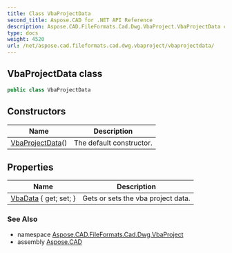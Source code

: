 ```yaml
---
title: Class VbaProjectData
second_title: Aspose.CAD for .NET API Reference
description: Aspose.CAD.FileFormats.Cad.Dwg.VbaProject.VbaProjectData class. 
type: docs
weight: 4520
url: /net/aspose.cad.fileformats.cad.dwg.vbaproject/vbaprojectdata/
---
```

## VbaProjectData class

```csharp
public class VbaProjectData
```

## Constructors

| Name | Description |
| --- | --- |
| [VbaProjectData](vbaprojectdata/)() | The default constructor. |

## Properties

| Name | Description |
| --- | --- |
| [VbaData](../../aspose.cad.fileformats.cad.dwg.vbaproject/vbaprojectdata/vbadata/) { get; set; } | Gets or sets the vba project data. |

### See Also

* namespace [Aspose.CAD.FileFormats.Cad.Dwg.VbaProject](../../aspose.cad.fileformats.cad.dwg.vbaproject/)
* assembly [Aspose.CAD](../../)


